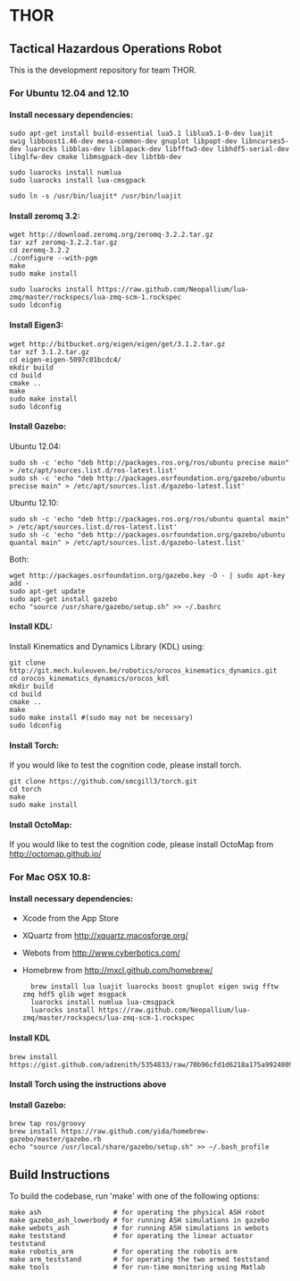 THOR
====

Tactical Hazardous Operations Robot
-----------------------------------

This is the development repository for team THOR.

### For Ubuntu 12.04 and 12.10

#### Install necessary dependencies:

    sudo apt-get install build-essential lua5.1 liblua5.1-0-dev luajit swig libboost1.46-dev mesa-common-dev gnuplot libpopt-dev libncurses5-dev luarocks libblas-dev liblapack-dev libfftw3-dev libhdf5-serial-dev libglfw-dev cmake libmsgpack-dev libtbb-dev

    sudo luarocks install numlua
    sudo luarocks install lua-cmsgpack

    sudo ln -s /usr/bin/luajit* /usr/bin/luajit

#### Install zeromq 3.2:

    wget http://download.zeromq.org/zeromq-3.2.2.tar.gz
    tar xzf zeromq-3.2.2.tar.gz 
    cd zeromq-3.2.2
    ./configure --with-pgm
    make
    sudo make install

    sudo luarocks install https://raw.github.com/Neopallium/lua-zmq/master/rockspecs/lua-zmq-scm-1.rockspec
    sudo ldconfig

#### Install Eigen3:

    wget http://bitbucket.org/eigen/eigen/get/3.1.2.tar.gz
    tar xzf 3.1.2.tar.gz
    cd eigen-eigen-5097c01bcdc4/
    mkdir build
    cd build
    cmake ..
    make
    sudo make install
    sudo ldconfig

#### Install Gazebo:

Ubuntu 12.04:

    sudo sh -c 'echo "deb http://packages.ros.org/ros/ubuntu precise main" > /etc/apt/sources.list.d/ros-latest.list'
    sudo sh -c 'echo "deb http://packages.osrfoundation.org/gazebo/ubuntu precise main" > /etc/apt/sources.list.d/gazebo-latest.list'
Ubuntu 12.10:

    sudo sh -c 'echo "deb http://packages.ros.org/ros/ubuntu quantal main" > /etc/apt/sources.list.d/ros-latest.list'
    sudo sh -c 'echo "deb http://packages.osrfoundation.org/gazebo/ubuntu quantal main" > /etc/apt/sources.list.d/gazebo-latest.list'
Both:

    wget http://packages.osrfoundation.org/gazebo.key -O - | sudo apt-key add -
    sudo apt-get update
    sudo apt-get install gazebo
    echo "source /usr/share/gazebo/setup.sh" >> ~/.bashrc

#### Install KDL:
Install Kinematics and Dynamics Library (KDL) using:

    git clone http://git.mech.kuleuven.be/robotics/orocos_kinematics_dynamics.git 
    cd orocos_kinematics_dynamics/orocos_kdl
    mkdir build
    cd build
    cmake ..
    make
    sudo make install #(sudo may not be necessary)
    sudo ldconfig

#### Install Torch:

If you would like to test the cognition code, please install torch.

    git clone https://github.com/smcgill3/torch.git
    cd torch
    make
    sudo make install

#### Install OctoMap:

If you would like to test the cognition code, please install OctoMap
from http://octomap.github.io/

### For Mac OSX 10.8:

#### Install necessary dependencies:

- Xcode from the App Store
- XQuartz from http://xquartz.macosforge.org/
- Webots from http://www.cyberbotics.com/
- Homebrew from http://mxcl.github.com/homebrew/

		brew install lua luajit luarocks boost gnuplot eigen swig fftw zmq hdf5 glib wget msgpack
		luarocks install numlua lua-cmsgpack
		luarocks install https://raw.github.com/Neopallium/lua-zmq/master/rockspecs/lua-zmq-scm-1.rockspec

#### Install KDL
    brew install https://gist.github.com/adzenith/5354833/raw/70b96cfd1d6218a175a9924809643275de052af9/orocos_kdl.rb

#### Install Torch using the instructions above

#### Install Gazebo:

    brew tap ros/groovy
    brew install https://raw.github.com/yida/homebrew-gazebo/master/gazebo.rb
    echo "source /usr/local/share/gazebo/setup.sh" >> ~/.bash_profile

Build Instructions
------------------

To build the codebase, run 'make' with one of the following options:

    make ash                  # for operating the physical ASH robot
    make gazebo_ash_lowerbody # for running ASH simulations in gazebo
    make webots_ash           # for running ASH simulations in webots
    make teststand            # for operating the linear actuator teststand
    make robotis_arm          # for operating the robotis arm
    make arm_teststand        # for operating the two armed teststand 
    make tools                # for run-time monitoring using Matlab
